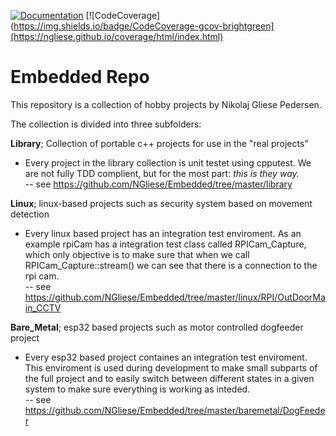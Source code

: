 
[![Documentation](https://img.shields.io/badge/docs-doxygen-blue.svg)](https://ngliese.github.io/docs/html/index.html)
[![CodeCoverage](https://img.shields.io/badge/CodeCoverage-gcov-brightgreen](https://ngliese.github.io/coverage/html/index.html)

# Embedded Repo
This repository is a collection of hobby projects by Nikolaj Gliese Pedersen.

The collection is divided into three subfolders: 

**Library**; Collection of portable c++ projects for use in the "real projects" <br>
- Every project in the library collection is unit testet using cpputest. We are not fully TDD complient, 
  but for the most part: _this is they way._ <br>
  -- see https://github.com/NGliese/Embedded/tree/master/library


**Linux**; linux-based projects such as security system based on movement detection <br>
- Every linux based project has an integration test enviroment. As an example rpiCam has a integration test class called RPICam_Capture, which
only objective is to make sure that when we call RPICam_Capture::stream() we can see that there is a connection to the rpi cam. <br>
 -- see https://github.com/NGliese/Embedded/tree/master/linux/RPI/OutDoorMain_CCTV

**Bare_Metal**; esp32 based projects such as motor controlled dogfeeder project <br>
- Every esp32 based project containes an integration test enviroment. This enviroment is used during development to make small subparts of the full project and to easily switch between different states in a given system to make sure everything is working as inteded.<br>
-- see https://github.com/NGliese/Embedded/tree/master/baremetal/DogFeeder




